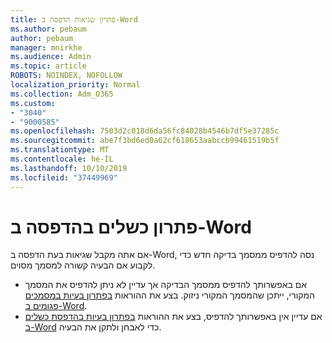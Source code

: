 ```yaml
---
title: פתרון שגיאות הדפסה ב-Word
ms.author: pebaum
author: pebaum
manager: mnirkhe
ms.audience: Admin
ms.topic: article
ROBOTS: NOINDEX, NOFOLLOW
localization_priority: Normal
ms.collection: Adm_O365
ms.custom:
- "3040"
- "9000585"
ms.openlocfilehash: 7503d2c018d6da56fc84028b4546b7df5e37285c
ms.sourcegitcommit: abe7f3bd6ed0a62cf618653aabccb99461519b5f
ms.translationtype: MT
ms.contentlocale: he-IL
ms.lasthandoff: 10/10/2019
ms.locfileid: "37449969"
---
```

# <a name="resolving-print-failures-in-word"></a>פתרון כשלים בהדפסה ב-Word

אם אתה מקבל שגיאות בעת הדפסה ב-Word, נסה להדפיס ממסמך בדיקה חדש כדי לקבוע אם הבעיה קשורה למסמך מסוים.

- אם באפשרותך להדפיס ממסמך הבדיקה אך עדיין לא ניתן להדפיס את המסמך המקורי, ייתכן שהמסמך המקורי ניזוק. בצע את ההוראות [בפתרון בעיות במסמכים פגומים ב-Word](https://docs.microsoft.com/office/troubleshoot/word/damaged-documents-in-word#update-microsoft-office-and-windows).
- אם עדיין אין באפשרותך להדפיס, בצע את ההוראות [בפתרון בעיות בהדפסת כשלים ב-Word](https://docs.microsoft.com/office/troubleshoot/word/print-failures-in-word) כדי לאבחן ולתקן את הבעיה.